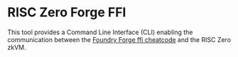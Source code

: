 # RISC Zero Forge FFI

This tool provides a Command Line Interface (CLI) enabling the communication between the [Foundry Forge ffi cheatcode](https://book.getfoundry.sh/cheatcodes/ffi) and the RISC Zero zkVM.
